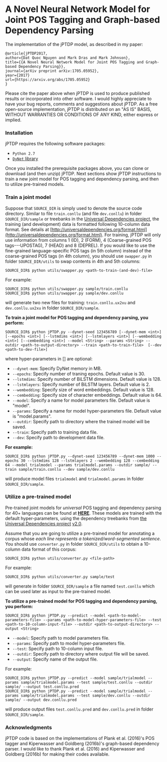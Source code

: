 # A Novel Neural Network Model for Joint POS Tagging and Graph-based Dependency Parsing 

The implementation of the jPTDP model, as described in my paper:

    @article{jPTDP2017,
    author={Dat Quoc Nguyen and Mark Dras and Mark Johnson},
    title={{A Novel Neural Network Model for Joint POS Tagging and Graph-based Dependency Parsing}},
    journal={arXiv preprint arXiv:1705.05952},
    year={2017}
    url={https://arxiv.org/abs/1705.05952}
    }

Please cite the paper above when jPTDP is used to produce published results or incorporated into other software. I would highly appreciate to have your bug reports, comments and suggestions about jPTDP. As a free open-source implementation, jPTDP is distributed on an "AS IS" BASIS, WITHOUT WARRANTIES OR CONDITIONS OF ANY KIND, either express or implied.

### Installation

jPTDP requires the following software packages:

* `Python 2.7`
* [`DyNet` library](http://dynet.readthedocs.io/en/latest/python.html#detailed-instructions)

Once you installed the prerequisite packages above, you can clone or download (and then unzip) jPTDP. Next sections show jPTDP instructions to train a new joint model for POS tagging and dependency parsing, and then to utilize pre-trained models.

### Train a joint model 

Suppose that `SOURCE_DIR` is simply used to denote the source code directory. Similar to file `train.conllu` (and file `dev.conllu`) in folder `SOURCE_DIR/sample` or treebanks in the [Universal Dependencies project](http://universaldependencies.org/), the training (and development) data is formatted following 10-column data format. See details at [http://universaldependencies.org/format.html](http://universaldependencies.org/format.html). For training, jPTDP will only use information from columns 1 (ID), 2 (FORM), 4 (Coarse-grained POS tags---UPOSTAG), 7 (HEAD) and 8 (DEPREL). If you would like to use the fine-grained language-specific POS tags (in 5th column) instead of the coarse-grained POS tags (in 4th column), you should use `swapper.py` in folder `SOURCE_DIR/utils` to swap contents in 4th and 5th columns:

    SOURCE_DIR$ python utils/swapper.py <path-to-train-(and-dev)-file>
    
For example:
    
    SOURCE_DIR$ python utils/swapper.py sample/train.conllu
    SOURCE_DIR$ python utils/swapper.py sample/dev.conllu

will generate two new files for training: `train.conllu.ux2xu` and `dev.conllu.ux2xu` in folder `SOURCE_DIR/sample`. 

__To train a joint model for POS tagging and dependency parsing, you perform:__

    SOURCE_DIR$ python jPTDP.py --dynet-seed 123456789 [--dynet-mem <int>] [--epochs <int>] [--lstmdims <int>] [--lstmlayers <int>] [--wembedding <int>] [--cembedding <int>] --model <String> --params <String> --outdir <path-to-output-directory> --train <path-to-train-file>  [--dev <path-to-dev-file>]

where hyper-parameters in [] are optional:

 * `--dynet-mem`: Specify DyNet memory in MB.
 * `--epochs`: Specify number of traning epochs. Default value is 30.
 * `--lstmdims`: Specify number of BiLSTM dimensions. Default value is 128.
 * `--lstmlayers`: Specify number of BiLSTM layers. Default value is 2.
 * `--wembedding`: Specify size of word embeddings. Default value is 128.
 * `--cembedding`: Specify size of character embeddings. Default value is 64.
 * `--model`: Specify a  name for model parameters file. Default value is "model".
 * `--params`: Specify a  name for model hyper-parameters file. Default value is "model.params".
 * `--outdir`: Specify path to directory where the trained model will be saved. 
 * `--train`: Specify path to training data file.
 * `--dev`: Specify path to development data file. 

__For example:__

    SOURCE_DIR$ python jPTDP.py --dynet-seed 123456789 --dynet-mem 1000 --epochs 30 --lstmdims 128 --lstmlayers 2 --wembedding 128 --cembedding 64 --model trialmodel --params trialmodel.params --outdir sample/ --train sample/train.conllu --dev sample/dev.conllu
    
will produce model files `trialmodel` and `trialmodel.params` in folder `SOURCE_DIR/sample`.

### Utilize a pre-trained model

Pre-trained joint models for *universal* POS tagging and dependency parsing for 40+ languages can be found at   [__HERE__](https://drive.google.com/drive/folders/0B5eBgc8jrKtpdWpaeV9XM2ttenc). These models are trained with the default hyper-parameters, using the dependency treebanks from [the Universal Dependencies project](http://universaldependencies.org/) [v2.0](http://hdl.handle.net/11234/1-1983). 


Assume that you are going to utilize a pre-trained model for annotating a corpus whose _each line represents a tokenized/word-segmented sentence_. You  should use `converter.py` in folder `SOURCE_DIR/utils`  to obtain a 10-column data format of this corpus:

    SOURCE_DIR$ python utils/converter.py <file-path>

For example:
    
    SOURCE_DIR$ python utils/converter.py sample/test

will generate  in folder `SOURCE_DIR/sample` a file named `test.conllu` which can be used later as input to the pre-trained model. 

__To utilize a pre-trained model for POS tagging and dependency parsing, you perform:__

    SOURCE_DIR$ python jPTDP.py --predict --model <path-to-model-parameters-file> --params <path-to-model-hyper-parameters-file> --test <path-to-10-column-input-file> --outdir <path-to-output-directory> --output <String>
 
* `--model`: Specify path to model parameters file.
* `--params`: Specify path to model hyper-parameters file.
* `--test`: Specify path to 10-column input file.
* `--outdir`: Specify path to directory where output file will be saved.
* `--output`: Specify name of the  output file.


For example: 

    SOURCE_DIR$ python jPTDP.py --predict --model sample/trialmodel --params sample/trialmodel.params --test sample/test.conllu --outdir sample/ --output test.conllu.pred
    SOURCE_DIR$ python jPTDP.py --predict --model sample/trialmodel --params sample/trialmodel.params --test sample/dev.conllu --outdir sample/ --output dev.conllu.pred
    
will produce output files `test.conllu.pred` and `dev.conllu.pred` in folder `SOURCE_DIR/sample`.

### Acknowledgments
jPTDP code is based on the implementations of Plank et al. (2016)'s POS tagger and Kiperwasser and Goldberg (2016b)'s graph-based dependency parser. I would like to thank Plank et al. (2016) and Kiperwasser and Goldberg (2016b) for making their codes available.